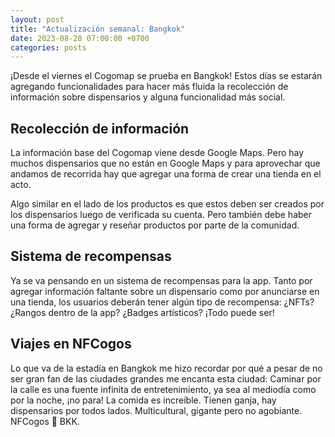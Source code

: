 ```yaml
---
layout: post
title: "Actualización semanal: Bangkok"
date: 2023-08-28 07:00:00 +0700
categories: posts
---
```


¡Desde el viernes el Cogomap se prueba en Bangkok! Estos días se estarán agregando funcionalidades para hacer más fluida la recolección de información sobre dispensarios y alguna funcionalidad más social.

## Recolección de información

La información base del Cogomap viene desde Google Maps. Pero hay muchos dispensarios que no están en Google Maps y para aprovechar que andamos de recorrida hay que agregar una forma de crear una tienda en el acto.

Algo similar en el lado de los productos es que estos deben ser creados por los dispensarios luego de verificada su cuenta. Pero también debe haber una forma de agregar y reseñar productos por parte de la comunidad.

## Sistema de recompensas

Ya se va pensando en un sistema de recompensas para la app. Tanto por agregar información faltante sobre un dispensario como por anunciarse en una tienda, los usuarios deberán tener algún tipo de recompensa: ¿NFTs? ¿Rangos dentro de la app? ¿Badges artísticos? ¡Todo puede ser!

## Viajes en NFCogos

Lo que va de la estadía en Bangkok me hizo recordar por qué a pesar de no ser gran fan de las ciudades grandes me encanta esta ciudad: Caminar por la calle es una fuente infinita de entretenimiento, ya sea al mediodía como por la noche, ¡no para! La comida es increíble. Tienen ganja, hay dispensarios por todos lados. Multicultural, gigante pero no agobiante. NFCogos 💚 BKK.
